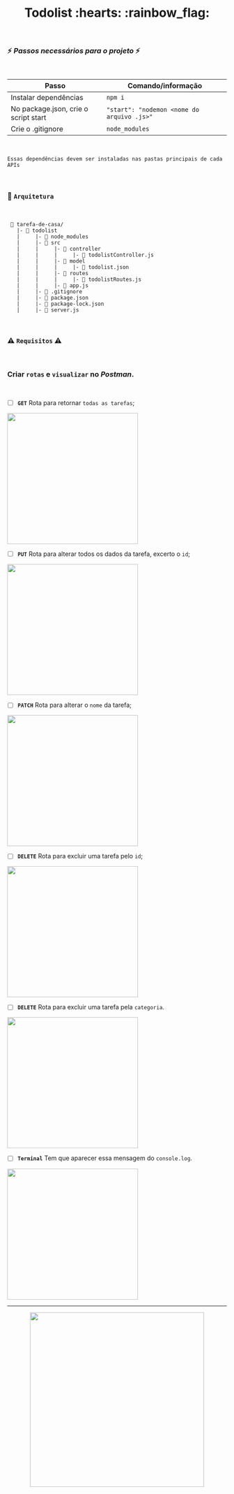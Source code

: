 <h1 align="center">  Todolist :hearts: :rainbow_flag: </h1> <br>

### :zap: *Passos necessários para o projeto* :zap:
<br>

| Passo | Comando/informação       |
| --------- | ----------- |
| Instalar dependências | `npm i` |
| No package.json, crie o script start   | `"start": "nodemon <nome do arquivo .js>"` |
| Crie o .gitignore     | `node_modules` |

<br>

`Essas dependências devem ser instaladas nas pastas principais de cada APIs`

<br>

### :triangular_ruler: `Arquitetura` 
</br>

```
 📁 tarefa-de-casa/
   |- 📁 todolist
   |     |- 📁 node_modules 
   |     |- 📁 src
   |     |     |- 📁 controller 
   |     |     |     |- 📄 todolistController.js
   |     |     |- 📁 model   
   |     |     |     |- 📄 todolist.json
   |     |     |- 📁 routes
   |     |     |     |- 📄 todolistRoutes.js  
   |     |     |- 📄 app.js   
   |     |- 📄 .gitignore
   |     |- 📄 package.json
   |     |- 📄 package-lock.json
   |     |- 📄 server.js
```
</br>

### :warning: `Requisitos` :warning:
</br>

### Criar `rotas` e `visualizar` no *Postman*.
<br>

- [ ]  **`GET`** Rota para retornar `todas as tarefas`;

<p>
  <img width="300" src="https://user-images.githubusercontent.com/84551213/170803214-461d6a5b-a70d-4ee0-8c7b-d7d275934f79.png" />
<br>

- [ ]  **`PUT`** Rota para alterar todos os dados da tarefa, excerto o `id`;

<p>
  <img width="300" src="https://user-images.githubusercontent.com/84551213/170803217-97108600-09b4-422d-bf16-242093550fde.png" />
<br>

- [ ]  **`PATCH`** Rota para alterar o `nome` da tarefa;

<p>
  <img width="300" src="https://user-images.githubusercontent.com/84551213/170803215-28441d30-6280-41fc-a51b-4940b921987b.png" />
<br>

- [ ]  **`DELETE`** Rota para excluir uma tarefa pelo `id`;

<p>
  <img width="300" src="https://user-images.githubusercontent.com/84551213/170803213-863c3424-8565-4682-9430-37bbf8263e95.png" />
<br>

- [ ]  **`DELETE`** Rota para excluir uma tarefa pela `categoria`.

<p>
  <img width="300" src="https://user-images.githubusercontent.com/84551213/170803212-db4604de-b86c-4c59-adfb-4ccb44c73604.png" />
<br>

- [ ]  **`Terminal`** Tem que aparecer essa mensagem do `console.log`.

<p>
  <img width="300" src="https://user-images.githubusercontent.com/84551213/170803218-ac075b39-4aac-4ac9-8a74-39b3fbf05433.png" />
<br>



----

<p align="center">
  <img src="https://user-images.githubusercontent.com/84551213/170804140-f3d27ceb-6622-4db9-9aab-7dbdf1b4ddfa.gif" width= "400px"/>
</p>